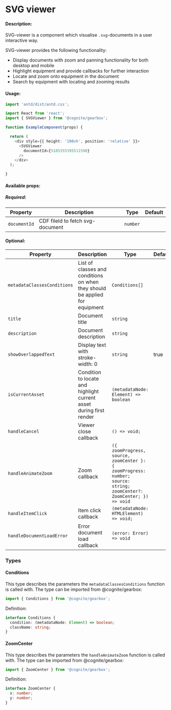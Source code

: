 # SVG viewer

<!-- STORY -->

#### Description:

SVG-viewer is a component which visualise `.svg`-documents in a user interactive way.

SVG-viewer provides the following functionality:
- Display documents with zoom and panning functionality for both desktop and mobile
- Highlight equipment and provide callbacks for further interaction
- Locate and zoom onto equipment in the document
- Search by equipment with locating and zooming results

#### Usage:

```typescript jsx
import 'antd/dist/antd.css';

import React from 'react';
import { SVGViewer } from '@cognite/gearbox';

function ExampleComponent(props) {

  return (
    <div style={{ height: '100vh', position: 'relative' }}>
      <SVGViewer
        documentId={5185355395511590}
      />
    </div>
  );

}
```

#### Available props:
##### Required:

| Property              | Description                                 | Type                        | Default |
| --------------------- | ------------------------------------------- | --------------------------- | ------- |
| `documentId`            | CDF fileId to fetch svg-document            | `number` |         |

#### Optional:

| Property              | Description                                 | Type                        | Default |
| --------------------- | ------------------------------------------- | --------------------------- | ------- |
| `metadataClassesConditions`            | List of classes and conditions on when they should be applied for equipment            | `Conditions[]` |         |
| `title` | Document title  | `string`                  |   |
| `description` | Document description  | `string`                  |   |
| `showOverlappedText` | Display text with stroke-width: 0  | `string`                  | true |
| `isCurrentAsset` | Condition to locate and highlight current asset during first render  | `(metadataNode: Element) => boolean`                  |   |
| `handleCancel` | Viewer close callback  | `() => void;`                  |   |
| `handleAnimateZoom` | Zoom callback  | `({ zoomProgress, source, zoomCenter }: { zoomProgress: number; source: string; zoomCenter?: ZoomCenter; }) => void`                  |   |
| `handleItemClick` | Item click callback  | `(metadataNode: HTMLElement) => void;`                  |   |
| `handleDocumentLoadError` | Error document load callback  | `(error: Error) => void`                  |   |


### Types

#### Conditions

This type describes the parameters the `metadataClassesConditions` function is called with.
The type can be imported from @cognite/gearbox:

```typescript
import { Conditions } from '@cognite/gearbox';
```

Definition:

```typescript
interface Conditions {
  condition: (metadataNode: Element) => boolean;
  className: string;
}

```

#### ZoomCenter

This type describes the parameters the `handleAnimateZoom` function is called with.
The type can be imported from @cognite/gearbox:

```typescript
import { ZoomCenter } from '@cognite/gearbox';
```

Definition:

```typescript
interface ZoomCenter {
  x: number;
  y: number;
}

```
